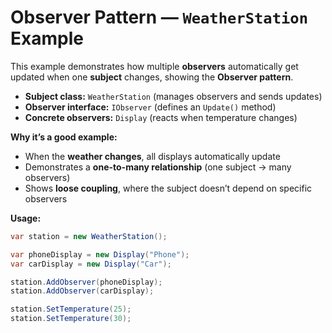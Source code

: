 # Observer Pattern — `WeatherStation` Example

This example demonstrates how multiple **observers** automatically get updated when one **subject** changes, showing the **Observer pattern**.

- **Subject class:** `WeatherStation` (manages observers and sends updates)
- **Observer interface:** `IObserver` (defines an `Update()` method)
- **Concrete observers:** `Display` (reacts when temperature changes)

**Why it’s a good example:**
- When the **weather changes**, all displays automatically update  
- Demonstrates a **one-to-many relationship** (one subject → many observers)  
- Shows **loose coupling**, where the subject doesn’t depend on specific observers  

**Usage:**
```csharp
var station = new WeatherStation();

var phoneDisplay = new Display("Phone");
var carDisplay = new Display("Car");

station.AddObserver(phoneDisplay);
station.AddObserver(carDisplay);

station.SetTemperature(25);
station.SetTemperature(30);
